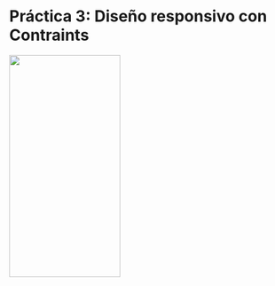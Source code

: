 # Práctica 3: Diseño responsivo con Contraints 
<img src="captura_ui.png" width="200" height="400">

